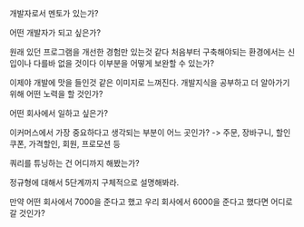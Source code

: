 개발자로서 멘토가 있는가?

어떤 개발자가 되고 싶은가?

원래 있던 프로그램을 개선한 경험만 있는것 같다 처음부터 구축해야되는 환경에서는 신입이나 다를바 없을 것이다
이부분을 어떻게 보완할 수 있는가?

이제야 개발에 맛을 들인것 같은 이미지로 느껴진다.
개발지식을 공부하고 더 알아가기 위해 어떤 노력을 할 것인가?

어떤 회사에서 일하고 싶은가?

이커머스에서 가장 중요하다고 생각되는 부분이 어느 곳인가?
-> 주문, 장바구니, 할인쿠폰, 가격할인, 회원, 프로모션 등

쿼리를 튜닝하는 건 어디까지 해봤는가?

정규형에 대해서 5단계까지 구체적으로 설명해봐라.


만약 어떤 회사에서 7000을 준다고 했고 우리 회사에서 6000을 준다고 했다면 어디로 갈 것인가?